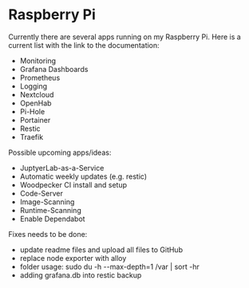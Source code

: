 # Raspberry Pi

Currently there are several apps running on my Raspberry Pi. Here is a current list with the link to the documentation:

- Monitoring
- Grafana Dashboards
- Prometheus
- Logging
- Nextcloud
- OpenHab
- Pi-Hole
- Portainer
- Restic
- Traefik

Possible upcoming apps/ideas:
- JuptyerLab-as-a-Service
- Automatic weekly updates (e.g. restic)
- Woodpecker CI install and setup
- Code-Server
- Image-Scanning
- Runtime-Scanning
- Enable Dependabot

Fixes needs to be done:
- update readme files and upload all files to GitHub
- replace node exporter with alloy
- folder usage: sudo du -h --max-depth=1 /var | sort -hr
- adding grafana.db into restic backup
